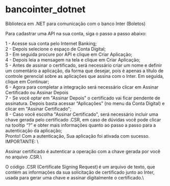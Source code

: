 # bancointer_dotnet
Biblioteca em .NET para comunicação com o banco Inter (Boletos)


Para cadastrar uma API na sua conta, siga o passo a passo abaixo: 

1 - Acesse sua conta pelo Internet Banking; \
2 - Depois selecione o espaço de Conta Digital;\
3 - Em seguida procure por API e clique em Criar Aplicação; \
4 - Depois leia a mensagem na tela e clique em Criar Aplicação;\
5 - Antes de assinar o certificado, será necessário criar um nome e definir um comentário a aplicação, da forma que desejar, pois é apenas a título de controle gerencial sobre as aplicações que assina com o Inter. Em seguida, clique em Continuar;\
6 - Agora para completar a integração será necessário clicar em Assinar Certificado ou Assinar Depois \
7 - Se você optar em "Assinar Depois" o certificado vai ficar pendente de assinatura. Depois basta acessar “Aplicações” (no menu da Conta Digital) e clicar em "Assinar Certificado"; \
8 - Caso você escolha "Assinar Certificado", será necessário incluir uma chave gerada pelo certificado .CSR, em caso de dúvidas você pode clicar na tooltip “?” e obter mais informações quanto ao passo a passo para a autenticação da aplicação;\
Pronto! Com a autenticação, Sua aplicação foi ativada com sucesso. \
IMPORTANTE: \

Assinar certificado é autenticar a operação com a chave gerada por você no arquivo  .CSR.\

O código .CSR (Certificate Signing Request) é um arquivo de texto, que contém as informações da sua solicitação de certificado junto ao Inter, usada para gerar uma chave e assinar digitalmente o certificado.\
